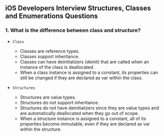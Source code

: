 ## iOS Developers Interview Structures, Classes and Enumerations Questions

### 1. What is the difference between class and structure?
- `Class`
   - Classes are reference types.
   - Classes support inheritance.
   - Classes can have deinitializers (deinit) that are called when an instance of the class is deallocated.
   - When a class instance is assigned to a constant, its properties can still be changed if they are declared as var within the class.

- `Structures`
   - Structures are value types.
   - Structures do not support inheritance.
   - Structures do not have deinitializers since they are value types and are automatically deallocated when they go out of scope.
   - When a structure instance is assigned to a constant, all of its properties become immutable, even if they are declared as var within the 
     structure.
